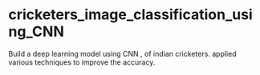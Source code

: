 # cricketers_image_classification_using_CNN
Build a deep learning model using CNN , of indian cricketers. applied various techniques to improve the accuracy.
